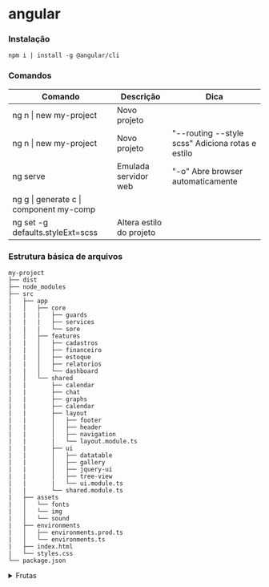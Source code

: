 # angular

### Instalação
```properties
npm i | install -g @angular/cli
```

### Comandos
| Comando | Descrição | Dica |
|--|--|--| 
|ng n \| new my-project | Novo projeto |
|ng n \| new my-project | Novo projeto| "--routing --style scss" Adiciona rotas e estilo |
|ng serve | Emulada servidor web | "-o" Abre browser automaticamente |
|ng g \| generate c \| component my-comp | 
|ng set -g defaults.styleExt=scss | Altera estilo do projeto |


### Estrutura básica de arquivos
```
my-project
├── dist
├── node_modules
├── src
|   ├── app
|   │   ├── core
|   |   |   ├── guards
|   |   |   ├── services
|   |   |   └── sore
|   │   ├── features
|   |   │   ├── cadastros
|   |   │   ├── financeiro
|   |   │   ├── estoque
|   |   │   ├── relatorios
|   |   │   └── dashboard
|   │   └── shared
|   |       ├── calendar
|   |       ├── chat
|   |       ├── graphs
|   |       ├── calendar
|   |       ├── layout
|   |       │   ├── footer
|   |       │   ├── header
|   |       │   ├── navigation
|   |       |   └── layout.module.ts
|   |       ├── ui
|   |       │   ├── datatable
|   |       │   ├── gallery
|   |       │   ├── jquery-ui
|   |       │   ├── tree-view
|   |       |   └── ui.module.ts
|   |       └── shared.module.ts
|   ├── assets
|   │   └── fonts
|   │   └── img
|   │   └── sound
|   ├── environments
|   │   ├── environments.prod.ts
|   │   └── environments.ts
|   ├── index.html
|   └── styles.css
└── package.json
```


<details>
  <summary>Frutas</summary>
  - Laranja  
  - Abacaxi  
</details>




